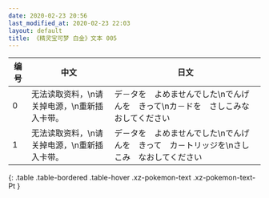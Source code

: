 ```yaml
---
date: 2020-02-23 20:56
last_modified_at: 2020-02-23 22:03
layout: default
title: 《精灵宝可梦 白金》文本 005
---
```

| 编号 | 中文 | 日文 |
| ---- | ---- | ---- |
| 0 | 无法读取资料，\n请关掉电源，\n重新插入卡带。 | デ－タを　よめませんでした\nでんげんを　きって\nカ－ドを　さしこみなおしてください |
| 1 | 无法读取资料，\n请关掉电源，\n重新插入卡带。 | デ－タを　よめませんでした\nでんげんを　きって　カ－トリッジを\nさしこみ　なおしてください |
{: .table .table-bordered .table-hover .xz-pokemon-text .xz-pokemon-text-Pt }